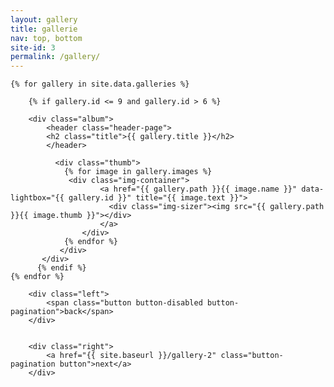 ```yaml
---
layout: gallery
title: gallerie
nav: top, bottom
site-id: 3
permalink: /gallery/
---
```


<div class="galleries page">
	
	{% for gallery in site.data.galleries %}
	  	
	  	{% if gallery.id <= 9 and gallery.id > 6 %}
	  	
	  	<div class="album">
		    <header class="header-page">
		    <h2 class="title">{{ gallery.title }}</h2>
		    </header>
			  
			  <div class="thumb"> 
			    {% for image in gallery.images %}
			     <div class="img-container">
					    <a href="{{ gallery.path }}{{ image.name }}" data-lightbox="{{ gallery.id }}" title="{{ image.text }}">
					      <div class="img-sizer"><img src="{{ gallery.path }}{{ image.thumb }}"></div>
					    </a>
				    </div> 
			    {% endfor %}
			   </div> 
		   </div>
		  {% endif %}
	{% endfor %}
	
</div>

<div class="pagination">
	

		<div class="left">
			<span class="button button-disabled button-pagination">back</span>
		</div>


		<div class="right">
			<a href="{{ site.baseurl }}/gallery-2" class="button-pagination button">next</a>
		</div>


</div>
